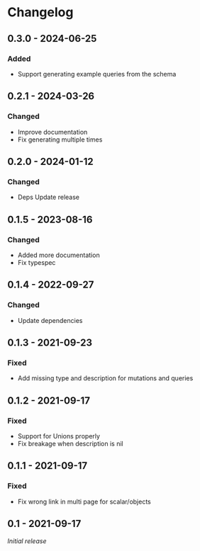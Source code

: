 # Changelog

## 0.3.0 - 2024-06-25

### Added

* Support generating example queries from the schema

## 0.2.1 - 2024-03-26

### Changed

* Improve documentation
* Fix generating multiple times

## 0.2.0 - 2024-01-12

### Changed

* Deps Update release

## 0.1.5 - 2023-08-16

### Changed

* Added more documentation
* Fix typespec

## 0.1.4 - 2022-09-27

### Changed

* Update dependencies
## 0.1.3 - 2021-09-23

### Fixed

* Add missing type and description for mutations and queries

## 0.1.2 - 2021-09-17

### Fixed

* Support for Unions properly
* Fix breakage when description is nil
## 0.1.1 - 2021-09-17

### Fixed

* Fix wrong link in multi page for scalar/objects
## 0.1 - 2021-09-17

_Initial release_
